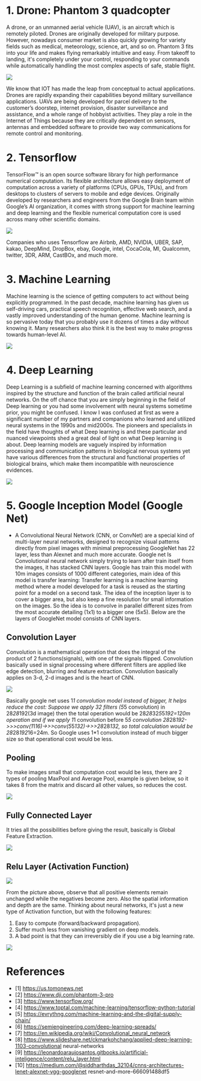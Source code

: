 # 1. Drone: Phantom 3 quadcopter

A drone, or an unmanned aerial vehicle (UAV), is an aircraft which is remotely piloted. Drones are originally developed for military purpose. However, nowadays consumer market is also quickly growing for variety fields such as medical, meteorology, science, art, and so on. Phantom 3 fits into your life and makes flying remarkably intuitive and easy. From takeoff to landing, it's completely under your control, responding to your commands while automatically handling the most complex aspects of safe, stable flight. 

![](https://github.com/aamirjarda/Drone-based-Garbage-monitoring-system-for-Swachh-Bharat-/blob/main/Technology%20Involved/Phantom%20Drone.png)

We know that IOT has made the leap from conceptual to actual applications. Drones are rapidly expanding their capabilities beyond military surveillance applications. UAVs are being developed for parcel delivery to the customer’s doorstep, internet provision, disaster surveillance and assistance, and a whole range of hobbyist activities. They play a role in the Internet of Things because they are critically dependent on sensors, antennas and embedded software to provide two way communications for remote control and monitoring.

# 2. Tensorflow

TensorFlow™ is an open source software library for high performance numerical computation. Its flexible architecture allows easy deployment of computation across a variety of platforms (CPUs, GPUs, TPUs), and from desktops to clusters of servers to mobile and edge devices. Originally developed by researchers and engineers from the Google Brain team within Google’s AI organization, it comes witth strong support for machine learning and deep learning and the flexible numerical computation core is used across many other scientific domains.

![](https://github.com/aamirjarda/Drone-based-Garbage-monitoring-system-for-Swachh-Bharat-/blob/main/Technology%20Involved/TensorFlow.png)

Companies who uses Tensorflow are Airbnb, AMD, NVIDIA, UBER, SAP, kakao, DeepMind, DropBox, ebay, Google, intel, CocaCola, MI, Qualcomm, twitter, 3DR, ARM, CastBOx, and much more. 

# 3. Machine Learning

Machine learning is the science of getting computers to act without being explicitly programmed. In the past decade, machine learning has given us self-driving cars, practical speech recognition, effective web search, and a vastly improved understanding of the human genome. Machine learning is so pervasive today that you probably use it dozens of times a day without knowing it. Many researchers also think it is the best way to make progress towards human-level AI.

![](https://github.com/aamirjarda/Drone-based-Garbage-monitoring-system-for-Swachh-Bharat-/blob/main/Technology%20Involved/Machine%20Learning.png)

# 4. Deep Learning

Deep Learning is a subfield of machine learning concerned with algorithms inspired by the structure and function of the brain called artificial neural networks. On the off chance that you are simply beginning in the field of Deep learning or you had some involvement with neural systems sometime prior, you might be confused. I know I was confused at first as were a significant number of my partners and companions who learned and utilized neural systems in the 1990s and mid2000s. The pioneers and specialists in the field have thoughts of what Deep learning is and these particular and nuanced viewpoints shed a great deal of light on what Deep learning is about. Deep learning models are vaguely inspired by information processing and communication patterns in biological nervous systems yet have various differences from the structural and functional properties of biological brains, which make them incompatible with neuroscience evidences.

![](https://github.com/aamirjarda/Drone-based-Garbage-monitoring-system-for-Swachh-Bharat-/blob/main/Technology%20Involved/Machine%20Learning%20and%20Deep%20Learning.png)

# 5. Google Inception Model (Google Net)

* A Convolutional Neural Network (CNN, or ConvNet) are a special kind of multi-layer neural networks, designed to recognize visual patterns directly from pixel images with minimal preprocessing GoogleNet has 22 layer, less than Alexnet and much more accurate. Google net Is Convolutional neural network simply trying to learn after train itself from the images, it has stacked CNN layers. Google has train this model with 10m images consists of 1000 different categories, main idea of this model is transfer learning: Transfer learning is a machine learning method where a model developed for a task is reused as the starting point for a model on a second task. The idea of the inception layer is to cover a bigger area, but also keep a fine resolution for small information on the images. So the idea is to convolve in parallel different sizes from the most accurate detailing (1x1) to a bigger one (5x5). Below are the layers of GoogleNet model consists of CNN layers. 

## Convolution Layer

Convolution is a mathematical operation that does the integral of the product of 2 functions(signals), with one of the signals flipped. Convolution basically used in signal processing where different filters are applied like edge detection, blurring and feature extraction. Convolution basically applies on 3-d, 2-d images and is the heart of CNN.

![](https://github.com/aamirjarda/Drone-based-Garbage-monitoring-system-for-Swachh-Bharat-/blob/main/Technology%20Involved/Convolution.png)

Basically google net uses 1*1 convolution model instead of bigger, It helps reduce the cost: Suppose we apply 32 filters (5*5 convolution) in 28*28*192(3d image) then the total operation would be 28*28*32*5*5*192=120m operation and if we apply 1*1 convolution before 5*5 convolution 28*28*192->>>conv(1*1*16)->>>conv(5*5*132)->>>28*28*132, so total calculation would be 28*28*192*16=24m. So Google uses 1*1 convolution instead of much bigger size so that operational cost would be less.

## Pooling

To make images small that computation cost would be less, there are 2 types of pooling MaxPool and Average Pool, example is given below, so it takes 8 from the matrix and discard all other values, so reduces the cost.

![](https://github.com/aamirjarda/Drone-based-Garbage-monitoring-system-for-Swachh-Bharat-/blob/main/Technology%20Involved/Pooling%20Layer.png)

## Fully Connected Layer

It tries all the possibilities before giving the result, basically is Global Feature Extraction.

![](https://github.com/aamirjarda/Drone-based-Garbage-monitoring-system-for-Swachh-Bharat-/blob/main/Technology%20Involved/Fully%20Connected%20Layer.png)

## Relu Layer (Activation Function)

![](https://github.com/aamirjarda/Drone-based-Garbage-monitoring-system-for-Swachh-Bharat-/blob/main/Technology%20Involved/All%20Negative%20values%20become%20zero.png)

From the picture above, observe that all positive elements remain unchanged while the negatives become zero. Also the spatial information and depth are the same. Thinking about neural networks, it's just a new type of Activation function, but with the following features:

1.  Easy to compute (forward/backward propagation).
2.  Suffer much less from vanishing gradient on deep models.
3.  A bad point is that they can irreversibly die if you use a big learning rate.

![](https://github.com/aamirjarda/Drone-based-Garbage-monitoring-system-for-Swachh-Bharat-/blob/main/Technology%20Involved/Inception%20Modules.png)

# References

* [1] https://us.tomonews.net
* [2] https://www.dji.com/phantom-3-pro 
* [3] https://www.tensorflow.org/ 
* [4] https://www.toptal.com/machine-learning/tensorflow-python-tutorial 
* [5] https://evrythng.com/machine-learning-and-the-digital-supply-chain/ 
* [6] https://semiengineering.com/deep-learning-spreads/ 
* [7] https://en.wikipedia.org/wiki/Convolutional_neural_network 
* [8] https://www.slideshare.net/ckmarkohchang/applied-deep-learning-1103-convolutional neural-networks 
* [9] https://leonardoaraujosantos.gitbooks.io/artificial-inteligence/content/relu_layer.html 
* [10] https://medium.com/@siddharthdas_32104/cnns-architectures-lenet-alexnet-vgg-googlenet resnet-and-more-666091488df5 


